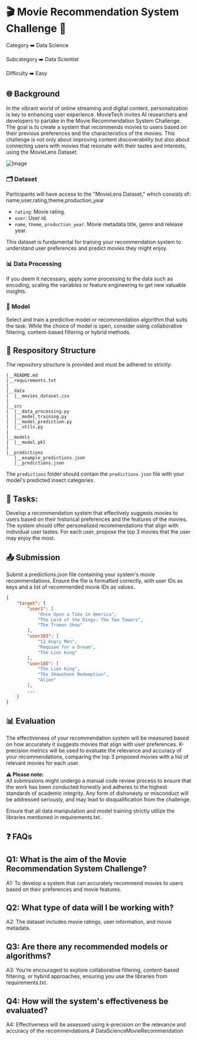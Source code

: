 # 🎬 Movie Recommendation System Challenge 🍿

Category   ➡️   Data Science

Subcategory   ➡️   Data Scientist

Difficulty   ➡️   Easy

## 🌐 Background

In the vibrant world of online streaming and digital content, personalization is key to enhancing user experience. MovieTech invites AI researchers and developers to partake in the Movie Recommendation System Challenge. The goal is to create a system that recommends movies to users based on their previous preferences and the characteristics of the movies. This challenge is not only about improving content discoverability but also about connecting users with movies that resonate with their tastes and interests, using the MovieLens Dataset.

![Image]()

### 🗂️ Dataset

Participants will have access to the "MovieLens Dataset," which consists of:
name,user,rating,theme,production_year

- `rating`: Movie rating.
- `user`: User id.
- `name`, `theme`, `production_year`: Movie metadata title, genre and release year.

This dataset is fundamental for training your recommendation system to understand user preferences and predict movies they might enjoy.

### 📊 Data Processing

If you deem it necessary, apply some processing to the data such as encoding, scaling the variables or feature engineering to get new valuable insights.

### 🤖 Model

Select and train a predictive model or recommendation algorithm that suits the task. While the choice of model is open, consider using collaborative filtering, content-based filtering or hybrid methods. 

## 📂 Respository Structure

The repository structure is provided and must be adhered to strictly:

```
|__README.md
|__requirements.txt
|
|__data
|  |__movies_dataset.csv
|
|__src
|  |__data_processing.py
|  |__model_training.py 
|  |__model_prediction.py
|  |__utils.py
|
|__models
|  |__model.pkl
|
|__predictions
   |__example_predictions.json
   |__predictions.json

```

The `predictions` folder should contain the `predictions.json` file with your model's predicted insect categories.


## 🎯 Tasks:

Develop a recommendation system that effectively suggests movies to users based on their historical preferences and the features of the movies. The system should offer personalized recommendations that align with individual user tastes. For each user, propose the top 3 movies that the user may enjoy the most.


## 📤 Submission

Submit a predictions.json file containing your system's movie recommendations. Ensure the file is formatted correctly, with user IDs as keys and a list of recommended movie IDs as values.
```json
{
    "target": {
        "user1": [
            "Once Upon a Time in America",
            "The Lord of the Rings: The Two Towers",
            "The Truman Show"
        ],
        "user103": [
            "12 Angry Men",
            "Requiem for a Dream",
            "The Lion King"
        ],
        "user105": [
            "The Lion King",
            "The Shawshank Redemption",
            "Alien"
        ],
        ...
    }
}


```

## 📊 Evaluation

The effectiveness of your recommendation system will be measured based on how accurately it suggests movies that align with user preferences. K-precision metrics will be used to evaluate the relevance and accuracy of your recommendations, comparing the top 3 proposed movies with a list of relevant movies for each user.

**⚠️ Please note:**  
All submissions might undergo a manual code review process to ensure that the work has been conducted honestly and adheres to the highest standards of academic integrity. Any form of dishonesty or misconduct will be addressed seriously, and may lead to disqualification from the challenge.

Ensure that all data manipulation and model training strictly utilize the libraries mentioned in requirements.txt.


## ❓ FAQs

## Q1: What is the aim of the Movie Recommendation System Challenge?
A1: To develop a system that can accurately recommend movies to users based on their preferences and movie features.

## Q2: What type of data will I be working with?
A2: The dataset includes movie ratings, user information, and movie metadata.

## Q3: Are there any recommended models or algorithms?
A3: You're encouraged to explore collaborative filtering, content-based filtering, or hybrid approaches, ensuring you use the libraries from requirements.txt.

## Q4:  How will the system's effectiveness be evaluated?
A4: Effectiveness will be assessed using k-precision on the relevance and accuracy of the recommendations.# DataScienceMovieRecommendation
